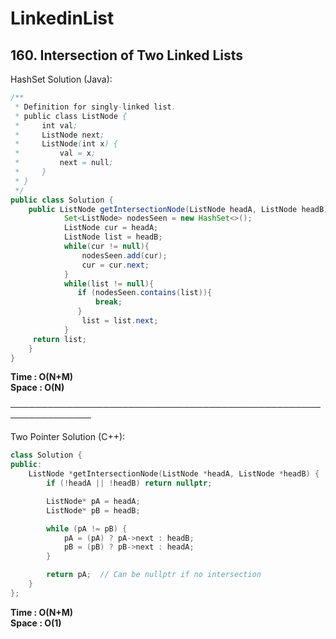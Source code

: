 # LinkedinList

## 160. Intersection of Two Linked Lists
HashSet Solution (Java):
```java
/**
 * Definition for singly-linked list.
 * public class ListNode {
 *     int val;
 *     ListNode next;
 *     ListNode(int x) {
 *         val = x;
 *         next = null;
 *     }
 * }
 */
public class Solution {
    public ListNode getIntersectionNode(ListNode headA, ListNode headB) {
            Set<ListNode> nodesSeen = new HashSet<>();
            ListNode cur = headA;
            ListNode list = headB;
            while(cur != null){
                nodesSeen.add(cur);
                cur = cur.next;
            }
            while(list != null){
               if (nodesSeen.contains(list)){
                   break;
               }
                list = list.next;
            }
     return list;
    }
}
```
**Time : O(N+M)**     
**Space : O(N)**

───────────────────────────────────────────────────────────────

Two Pointer Solution (C++):
```c++
class Solution {
public:
    ListNode *getIntersectionNode(ListNode *headA, ListNode *headB) {
        if (!headA || !headB) return nullptr;

        ListNode* pA = headA;
        ListNode* pB = headB;

        while (pA != pB) {
            pA = (pA) ? pA->next : headB;
            pB = (pB) ? pB->next : headA;
        }

        return pA;  // Can be nullptr if no intersection
    }
};
```
**Time : O(N+M)**     
**Space : O(1)**
